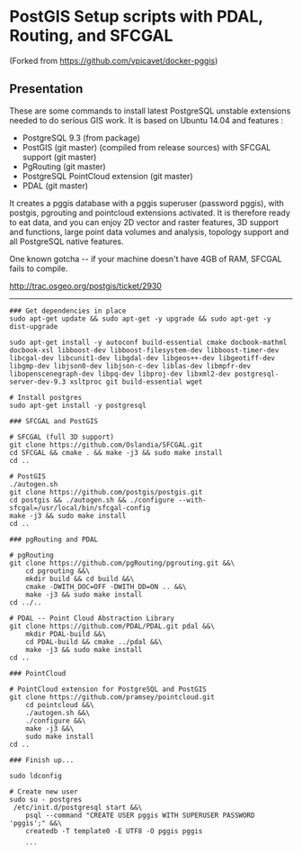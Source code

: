 PostGIS Setup scripts with PDAL, Routing, and SFCGAL
====================================================

(Forked from https://github.com/vpicavet/docker-pggis)

Presentation
------------

These are some commands to install latest PostgreSQL unstable extensions needed to do serious GIS work.
It is based on Ubuntu 14.04 and features :

* PostgreSQL 9.3 (from package)
* PostGIS (git master) (compiled from release sources) with SFCGAL support (git master)
* PgRouting (git master)
* PostgreSQL PointCloud extension (git master)
* PDAL (git master)

It creates a pggis database with a pggis superuser (password pggis), with postgis, pgrouting and pointcloud extensions activated. It is therefore ready to eat data, and you can enjoy 2D vector and raster features, 3D support and functions, large point data volumes and analysis, topology support and all PostgreSQL native features.

One known gotcha -- if your machine doesn't have 4GB of RAM, SFCGAL fails to compile.

http://trac.osgeo.org/postgis/ticket/2930


--------------------------------------------
``` shell
### Get dependencies in place
sudo apt-get update && sudo apt-get -y upgrade && sudo apt-get -y dist-upgrade

sudo apt-get install -y autoconf build-essential cmake docbook-mathml docbook-xsl libboost-dev libboost-filesystem-dev libboost-timer-dev libcgal-dev libcunit1-dev libgdal-dev libgeos++-dev libgeotiff-dev libgmp-dev libjson0-dev libjson-c-dev liblas-dev libmpfr-dev libopenscenegraph-dev libpq-dev libproj-dev libxml2-dev postgresql-server-dev-9.3 xsltproc git build-essential wget

# Install postgres
sudo apt-get install -y postgresql 

### SFCGAL and PostGIS

# SFCGAL (full 3D support)
git clone https://github.com/Oslandia/SFCGAL.git
cd SFCGAL && cmake . && make -j3 && sudo make install
cd ..

# PostGIS
./autogen.sh
git clone https://github.com/postgis/postgis.git
cd postgis && ./autogen.sh && ./configure --with-sfcgal=/usr/local/bin/sfcgal-config
make -j3 && sudo make install
cd ..

### pgRouting and PDAL

# pgRouting
git clone https://github.com/pgRouting/pgrouting.git &&\
    cd pgrouting &&\
    mkdir build && cd build &&\
    cmake -DWITH_DOC=OFF -DWITH_DD=ON .. &&\
    make -j3 && sudo make install
cd ../..

# PDAL -- Point Cloud Abstraction Library
git clone https://github.com/PDAL/PDAL.git pdal &&\
	mkdir PDAL-build &&\
	cd PDAL-build && cmake ../pdal &&\
	make -j3 && sudo make install
cd ..

### PointCloud

# PointCloud extension for PostgreSQL and PostGIS
git clone https://github.com/pramsey/pointcloud.git
	cd pointcloud &&\
	./autogen.sh &&\
	./configure &&\
	make -j3 &&\
	sudo make install
cd ..

### Finish up...

sudo ldconfig

# Create new user
sudo su - postgres
 /etc/init.d/postgresql start &&\
    psql --command "CREATE USER pggis WITH SUPERUSER PASSWORD 'pggis';" &&\
    createdb -T template0 -E UTF8 -O pggis pggis
    
    ```
